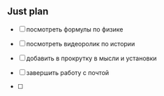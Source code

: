 ## Just plan
- [ ] посмотреть формулы по физике 
- [ ] посмотреть видеоролик по истории 

- [ ] добавить в прокрутку в мысли и установки 
- [ ] завершить работу с почтой
- [ ]
